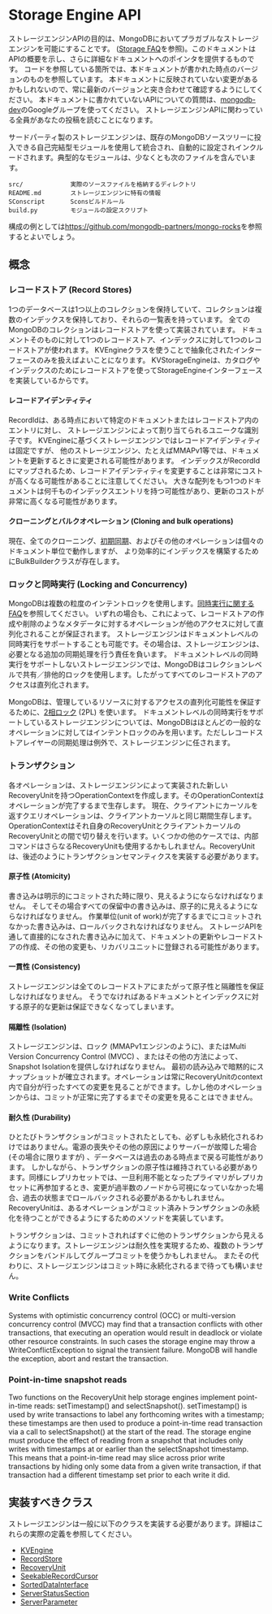 Storage Engine API
==================

ストレージエンジンAPIの目的は、MongoDBにおいてプラガブルなストレージエンジンを可能にすることです。
([Storage FAQ][]を参照)。このドキュメントはAPIの概要を示し、さらに詳細なドキュメントへのポインタを提供するものです。
コードを参照している箇所では、本ドキュメントが書かれた時点のバージョンのものを参照しています。
本ドキュメントに反映されていない変更があるかもしれないので、常に最新のバージョンと突き合わせて確認するようにしてください。
本ドキュメントに書かれていないAPIについての質問は、[mongodb-dev][]のGoogleグループを使ってください。
ストレージエンジンAPIに関わっている全員があなたの投稿を読むことになります。

サードパーティ製のストレージエンジンは、既存のMongoDBソースツリーに投入できる自己完結型モジュールを使用して統合され、自動的に設定されインクルードされます。典型的なモジュールは、少なくとも次のファイルを含んでいます。

    src/             実際のソースファイルを格納するディレクトリ
    README.md        ストレージエンジンに特有の情報
    SConscript       Sconsビルドルール
    build.py         モジュールの設定スクリプト

構成の例としては<https://github.com/mongodb-partners/mongo-rocks>を参照するとよいでしょう。


概念
--------

### レコードストア (Record Stores)
1つのデータベースは1つ以上のコレクションを保持していて、コレクションは複数のインデックスを保持しており、それらの一覧表を持っています。
全てのMongoDBのコレクションはレコードストアを使って実装されています。
ドキュメントそのものに対して1つのレコードストア、インデックスに対して1つのレコードストアが使われます。
KVEngineクラスを使うことで抽象化されたインターフェースのみを扱えばよいことになります。
KVStorageEngineは、カタログやインデックスのためにレコードストアを使ってStorageEngineインターフェースを実装しているからです。

#### レコードアイデンティティ
RecordIdは、ある時点において特定のドキュメントまたはレコードストア内のエントリに対し、
ストレージエンジンによって割り当てられるユニークな識別子です。
KVEngineに基づくストレージエンジンではレコードアイデンティティは固定ですが、
他のストレージエンジン、たとえばMMAPv1等では、ドキュメントを更新するときに変更される可能性があります。
インデックスがRecordIdにマップされるため、レコードアイデンティティを変更することは非常にコストが高くなる可能性があることに注意してください。
大きな配列をもつ1つのドキュメントは何千ものインデックスエントリを持つ可能性があり、更新のコストが非常に高くなる可能性があります。

#### クローニングとバルクオペレーション (Cloning and bulk operations)
現在、全てのクローニング、[初期同期][]、およびその他のオペレーションは個々のドキュメント単位で動作しますが、
より効率的にインデックスを構築するためにBulkBuilderクラスが存在します。

### ロックと同時実行 (Locking and Concurrency)
MongoDBは複数の粒度のインテントロックを使用します。[同時実行に関するFAQ][]を参照してください。
いずれの場合も、これによって、レコードストアの作成や削除のようなメタデータに対するオペレーションが他のアクセスに対して直列化されることが保証されます。
ストレージエンジンはドキュメントレベルの同時実行をサポートすることも可能です。その場合は、ストレージエンジンは、必要となる追加の同期処理を行う責任を負います。
ドキュメントレベルの同時実行をサポートしないストレージエンジンでは、MongoDBはコレクションレベルで共有／排他的ロックを使用します。したがってすべてのレコードストアのアクセスは直列化されます。

MongoDBは、管理しているリソースに対するアクセスの直列化可能性を保証するために、[2相ロック][] (2PL) を使います。
ドキュメントレベルの同時実行をサポートしているストレージエンジンについては、MongoDBはほとんどの一般的なオペレーションに対してはインテントロックのみを用います。ただしレコードストアレイヤーの同期処理は例外で、ストレージエンジンに任されます。

### トランザクション
各オペレーションは、ストレージエンジンによって実装された新しいRecoveryUnitを持つOperationContextを作成します。そのOperationContextはオペレーションが完了するまで生存します。
現在、クライアントにカーソルを返すクエリオペレーションは、クライアントカーソルと同じ期間生存します。OperationContextはそれ自身のRecoveryUnitとクライアントカーソルのRecoveryUnitとの間で切り替えを行います。いくつかの他のケースでは、内部コマンドはさらなるRecoveryUnitも使用するかもしれません。RecoveryUnitは、後述のようにトランザクションセマンティクスを実装する必要があります。

#### 原子性 (Atomicity)
書き込みは明示的にコミットされた時に限り、見えるようにならなければなりません。
そしてその場合すべての保留中の書き込みは、原子的に見えるようにならなければなりません。
作業単位(unit of work)が完了するまでにコミットされなかった書き込みは、ロールバックされなければなりません。
ストレージAPIを通して直接的になされた書き込みに加えて、ドキュメントの更新やレコードストアの作成、その他の変更も、リカバリユニットに登録される可能性があります。

#### 一貫性 (Consistency)
ストレージエンジンは全てのレコードストアにまたがって原子性と隔離性を保証しなければなりません。
そうでなければあるドキュメントとインデックスに対する原子的な更新は保証できなくなってしまいます。

#### 隔離性 (Isolation)
ストレージエンジンは、ロック (MMAPv1エンジンのように)、またはMulti Version Concurrency Control (MVCC) 、またはその他の方法によって、Snapshot Isolationを提供しなければなりません。
最初の読み込みで暗黙的にスナップショットが確立されます。オペレーションは常にRecoveryUnitのcontext内で自分が行ったすべての変更を見ることができます。しかし他のオペレーションからは、コミットが正常に完了するまでその変更を見ることはできません。

#### 耐久性 (Durability)
ひとたびトランザクションがコミットされたとしても、必ずしも永続化されるわけではありません。電源の喪失やその他の原因によりサーバーが故障した場合 (その場合に限りますが) 、データベースは過去のある時点まで戻る可能性があります。
しかしながら、トランザクションの原子性は維持されている必要があります。同様にレプリカセットでは、一旦利用不能となったプライマリがレプリカセットに再参加するとき、変更が過半数のノードから可視になっていなかった場合、過去の状態までロールバックされる必要があるかもしれません。
RecoveryUnitは、あるオペレーションがコミット済みトランザクションの永続化を待つことができるようにするためのメソッドを実装しています。

トランザクションは、コミットされればすぐに他のトランザクションから見えるようになります。ストレージエンジンは耐久性を実現するため、複数のトランザクションをバンドルしてグループコミットを使うかもしれません。
またその代わりに、ストレージエンジンはコミット時に永続化されるまで待っても構いません。

### Write Conflicts
Systems with optimistic concurrency control (OCC) or multi-version concurrency control (MVCC) may
find that a transaction conflicts with other transactions, that executing an operation would result
in deadlock or violate other resource constraints. In such cases the storage engine may throw a
WriteConflictException to signal the transient failure. MongoDB will handle the exception, abort
and restart the transaction.

### Point-in-time snapshot reads
Two functions on the RecoveryUnit help storage engines implement point-in-time reads: setTimestamp()
and selectSnapshot().  setTimestamp() is used by write transactions to label any forthcoming writes
with a timestamp; these timestamps are then used to produce a point-in-time read transaction via a
call to selectSnapshot() at the start of the read.  The storage engine must produce the effect of
reading from a snapshot that includes only writes with timestamps at or earlier than the
selectSnapshot timestamp.  This means that a point-in-time read may slice across prior write
transactions by hiding only some data from a given write transaction, if that transaction had a
different timestamp set prior to each write it did.

実装すべきクラス
--------------------

ストレージエンジンは一般に以下のクラスを実装する必要があります。詳細はこれらの実際の定義を参照してください。

* [KVEngine](kv/kv_engine.h)
* [RecordStore](record_store.h)
* [RecoveryUnit](recovery_unit.h)
* [SeekableRecordCursor](record_store.h)
* [SortedDataInterface](sorted_data_interface.h)
* [ServerStatusSection](../commands/server_status.h)
* [ServerParameter](../server_parameters.h)


[同時実行に関するFAQ]: http://docs.mongodb.org/manual/faq/concurrency/
[初期同期]: http://docs.mongodb.org/manual/core/replica-set-sync/#replica-set-initial-sync
[mongodb-dev]: https://groups.google.com/forum/#!forum/mongodb-dev
[replica set]: http://docs.mongodb.org/manual/replication/
[Storage FAQ]: http://docs.mongodb.org/manual/faq/storage
[2相ロック]: http://en.wikipedia.org/wiki/Two-phase_locking
